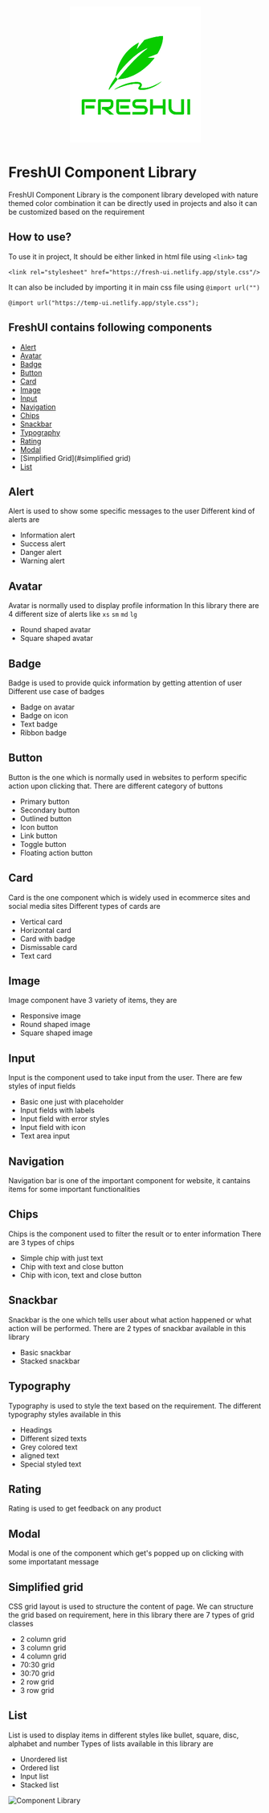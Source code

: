 <p align="center">
  <img src="https://github.com/deekshithmd/FreshUI-Component-Library/blob/dev/components/assets/brand-logo/logo.png" />
</p>

# FreshUI Component Library
 FreshUI Component Library is the component library developed with nature themed color combination it can be directly used in projects and also it can be customized based on the requirement
 ## How to use?
 To use it in project, It should be either linked in html file using `<link>` tag 
 ```
 <link rel="stylesheet" href="https://fresh-ui.netlify.app/style.css"/>
 ```
 It can also be included by importing it in main css file using `@import url("")`
 ```
 @import url("https://temp-ui.netlify.app/style.css");
 ```
 ## FreshUI contains following components
 * [Alert](#alert)
 * [Avatar](#avatar)
 * [Badge](#badge)
 * [Button](#button)
 * [Card](#card)
 * [Image](#image)
 * [Input](#input)
 * [Navigation](#navigation)
 * [Chips](#chips)
 * [Snackbar](#snackbar)
 * [Typography](#typography)
 * [Rating](#rating)
 * [Modal](#modal)
 * [Simplified Grid](#simplified grid)
 * [List](#list)
 
 ## Alert
 Alert is used to show some specific messages to the user
 Different kind of alerts are
 * Information alert
 * Success alert
 * Danger alert
 * Warning alert
 ## Avatar
 Avatar is normally used to display profile information
 In this library there are 4 different size of alerts like `xs` `sm` `md` `lg`
 * Round shaped avatar
 * Square shaped avatar
 ## Badge
 Badge is used to provide quick information by getting attention of user
 Different use case of badges
 * Badge on avatar
 * Badge on icon
 * Text badge
 * Ribbon badge
 ## Button
 Button is the one which is normally used in websites to perform specific action upon clicking that.
 There are different category of buttons
 * Primary button
 * Secondary button
 * Outlined button
 * Icon button
 * Link button
 * Toggle button
 * Floating action button
 ## Card
 Card is the one component which is widely used in ecommerce sites and social media sites
 Different types of cards are
 * Vertical card
 * Horizontal card
 * Card with badge
 * Dismissable card
 * Text card
 ## Image
 Image component have 3 variety of items, they are
 * Responsive image
 * Round shaped image
 * Square shaped image
 ## Input
 Input is the component used to take input from the user.
 There are few styles of input fields
 * Basic one just with placeholder
 * Input fields with labels
 * Input field with error styles
 * Input field with icon
 * Text area input
 ## Navigation
 Navigation bar is one of the important component for website, it cantains items for some important functionalities
 ## Chips
 Chips is the component used to filter the result or to enter information
 There are 3 types of chips
 * Simple chip with just text
 * Chip with text and close button
 * Chip with icon, text and close button
 ## Snackbar
 Snackbar is the one which tells user about what action happened or what action will be performed.
 There are 2 types of snackbar available in this library
 * Basic snackbar
 * Stacked snackbar
 ## Typography
 Typography is used to style the text based on the requirement. The different typography styles available in this 
 * Headings
 * Different sized texts
 * Grey colored text
 * aligned text
 * Special styled text
 ## Rating
 Rating is used to get feedback on any product
 ## Modal
 Modal is one of the component which get's popped up on clicking with some importatant message
 ## Simplified grid
 CSS grid layout is used to structure the content of page. We can structure the grid based on requirement, here in this library there are 7 types of grid classes
 * 2 column grid
 * 3 column grid
 * 4 column grid
 * 70:30 grid
 * 30:70 grid
 * 2 row grid
 * 3 row grid
 ## List
 List is used to display items in different styles like bullet, square, disc, alphabet and number
 Types of lists available in this library are
 * Unordered list
 * Ordered list
 * Input list
 * Stacked list 
 
 ![Component Library](https://github.com/deekshithmd/FreshUI-Component-Library/blob/navigation-chips-snackbar/components/assets/images/ComponetLibrary.gif)
